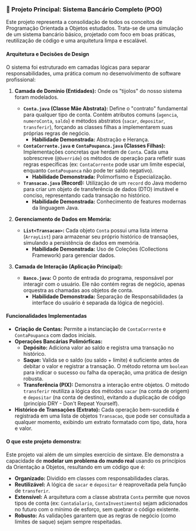 ### 🚀 Projeto Principal: Sistema Bancário Completo (POO)

Este projeto representa a consolidação de todos os conceitos de Programação Orientada a Objetos estudados. Trata-se de uma simulação de um sistema bancário básico, projetado com foco em boas práticas, reutilização de código e uma arquitetura limpa e escalável.

#### Arquitetura e Decisões de Design

O sistema foi estruturado em camadas lógicas para separar responsabilidades, uma prática comum no desenvolvimento de software profissional:

1.  **Camada de Domínio (Entidades):** Onde os "tijolos" do nosso sistema foram modelados.
    * **`Conta.java` (Classe Mãe Abstrata):** Define o "contrato" fundamental para qualquer tipo de conta. Contém atributos comuns (`agencia`, `numeroConta`, `saldo`) e métodos abstratos (`sacar`, `depositar`, `transferir`), forçando as classes filhas a implementarem suas próprias regras de negócio.
        * **Habilidade Demonstrada:** Abstração e Herança.
    * **`ContaCorrente.java` e `ContaPoupanca.java` (Classes Filhas):** Implementações concretas que herdam de `Conta`. Cada uma sobrescreve (`@Override`) os métodos de operação para refletir suas regras específicas (ex: `ContaCorrente` pode usar um limite especial, enquanto `ContaPoupanca` não pode ter saldo negativo).
        * **Habilidade Demonstrada:** Polimorfismo e Especialização.
    * **`Transacao.java` (Record):** Utilização de um `record` do Java moderno para criar um objeto de transferência de dados (DTO) imutável e conciso, representando cada transação no histórico.
        * **Habilidade Demonstrada:** Conhecimento de features modernas da linguagem Java.

2.  **Gerenciamento de Dados em Memória:**
    * **`List<Transacao>`:** Cada objeto `Conta` possui uma lista interna (`ArrayList`) para armazenar seu próprio histórico de transações, simulando a persistência de dados em memória.
        * **Habilidade Demonstrada:** Uso de Coleções (Collections Framework) para gerenciar dados.

3.  **Camada de Interação (Aplicação Principal):**
    * **`Banco.java`:** O ponto de entrada do programa, responsável por interagir com o usuário. Ele não contém regras de negócio, apenas orquestra as chamadas aos objetos de conta.
        * **Habilidade Demonstrada:** Separação de Responsabilidades (a interface do usuário é separada da lógica de negócio).

#### Funcionalidades Implementadas

* **Criação de Contas:** Permite a instanciação de `ContaCorrente` e `ContaPoupanca` com dados iniciais.
* **Operações Bancárias Polimórficas:**
    * **Depósito:** Adiciona valor ao saldo e registra uma transação no histórico.
    * **Saque:** Valida se o saldo (ou saldo + limite) é suficiente antes de debitar o valor e registrar a transação. O método retorna um `boolean` para indicar o sucesso ou falha da operação, uma prática de design robusta.
    * **Transferência (PIX):** Demonstra a interação entre objetos. O método `transferir` reutiliza a lógica dos métodos `sacar` (na conta de origem) e `depositar` (na conta de destino), evitando a duplicação de código (princípio DRY - Don't Repeat Yourself).
* **Histórico de Transações (Extrato):** Cada operação bem-sucedida é registrada em uma lista de objetos `Transacao`, que pode ser consultada a qualquer momento, exibindo um extrato formatado com tipo, data, hora e valor.

#### O que este projeto demonstra:

Este projeto vai além de um simples exercício de sintaxe. Ele demonstra a capacidade de **modelar um problema do mundo real** usando os princípios da Orientação a Objetos, resultando em um código que é:
* **Organizado:** Dividido em classes com responsabilidades claras.
* **Reutilizável:** A lógica de `sacar` e `depositar` é reaproveitada pela função de `transferir`.
* **Extensível:** A arquitetura com a classe abstrata `Conta` permite que novos tipos de conta (ex: `ContaSalario`, `ContaInvestimento`) sejam adicionados no futuro com o mínimo de esforço, sem quebrar o código existente.
* **Robusto:** As validações garantem que as regras de negócio (como limites de saque) sejam sempre respeitadas.